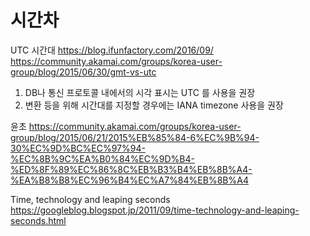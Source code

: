 # 시간차
UTC 시간대
https://blog.ifunfactory.com/2016/09/
https://community.akamai.com/groups/korea-user-group/blog/2015/06/30/gmt-vs-utc

1. DB나 통신 프로토콜 내에서의 시각 표시는 UTC 를 사용을 권장
2. 변환 등을 위해 시간대를 지정할 경우에는 IANA timezone 사용을 권장

윤초
https://community.akamai.com/groups/korea-user-group/blog/2015/06/21/2015%EB%85%84-6%EC%9B%94-30%EC%9D%BC%EC%97%94-%EC%8B%9C%EA%B0%84%EC%9D%B4-%ED%8F%89%EC%86%8C%EB%B3%B4%EB%8B%A4-%EA%B8%B8%EC%96%B4%EC%A7%84%EB%8B%A4

Time, technology and leaping seconds
https://googleblog.blogspot.jp/2011/09/time-technology-and-leaping-seconds.html
